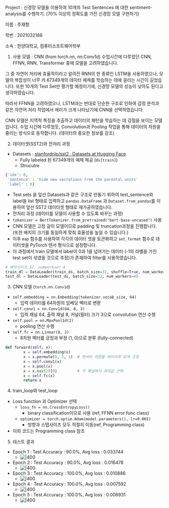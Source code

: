 Project : 신경망 모델을 이용하여 10개의 Test Sentences 에 대한 sentiment-analysis를 수행하기. (70% 이상의 정확도를 가진 신경망 모델 구현하기)

이름 : 주재형

학번 : 2021032188

소속 : 한양대학교, 컴퓨터소프트웨어학부

1. 사용 모델 : CNN (from torch.nn, nn.Conv1d)
수업시간에 다루었던 CNN, FFNN, RNN, Transformer 중에 모델을 고려하였습니다. 

그 중 자연어 처리에 효율적이라고 알려진 RNN의 한 종류인 LSTM을 사용하였으나, 모델의 복잡성이 너무 커 67349개의 데이터 예제를 학습하는 데에 걸리는 시간이 길었습니다. 또한 10개의 Test Set만 평가할 예정이기에, 신경망 모델의 성능이 낮아도 된다고 생각하였습니다. 

따라서 FFNN을 고려하였으나, LSTM과는 반대로 단순한 구조로 인하여 감정 분석과 같은 자연어 처리 작업에서 에러가 크게 나타났기에 CNN을 선택하였습니다.

CNN 모델은 지역적 특징을 추출하고 데이터의 패턴을 학습하는 데 강점을 보이는 모델입니다. 수업 시간에 다루었듯, Convolution과 Pooling 작업을 통해 데이터의 차원을 줄리는 방식으로 동작합니다. (데이터의 중요한 정보를 강조)

2. 데이터셋(SST2)와 전처리 과정
- Datasets : [stanfordnlp/sst2 · Datasets at Hugging Face](https://huggingface.co/datasets/stanfordnlp/sst2)
	- Fully labeled 된 67349개의 예제 제공 (`ds[train]`)
	- Strucutre 
```python
{'idx': 0,
 'sentence' : 'hide new secretions from the parental units'
 'label' : 0}
```
- Test sets 을 앞선 Datasets과 같은 구조로 만들기 위하여 test_sentence와 label을  list 형태로 입력하고 `pandas.DataFrame` 과 `Dataset.from_pandas`를 이용하여 앞선 SST2 데이터셋 형태로 재가공하였습니다.
- 전처리 과정 (데이터를 모델이 사용할 수 있도록 바꾸는 과정)
- `tokenizer = BertTokenizer.from_pretrained("bert-base-uncased")` 사용
- CNN 모델은 고정 길이 모델이므로 padding 및 truncation과정을 진행합니다. (또한 배치의 크기를 동일하게 맞춰 효율성을 높일 수 있습니다.)
- 이후 `map` 함수를 사용하여 각각의 데이터 셋을 토큰화하고 `set_format` 함수로 데이터셋을 PyTorch 텐서 형식으로 설정합니다.
- 이 과정에서 train 모델에서 label이 0과 1을 넘어가는 데이터 (-1의 라벨을 가진 test set이 섞였을 것으로 추정)가 존재하여 filter를 사용하였습니다.
```python
# 배치사이즈 32, numworkser 4
train_dl = DataLoader(train_ds, batch_size=32, shuffle=True, num_workers=4)  
test_dl = DataLoader(test_ds, batch_size=32, num_workers=4)
```

3. CNN 모델 (`torch.nn.Conv1d`)
- `self.embedding = nn.Embedding(tokenizer.vocab_size, 64)  `
	- 입력 데이터를 64차원의 임베딩 벡터로 변환
- `self.conv1 = nn.Conv1d(64, 8, 3)`  
	- 입력 채널 64, 출력 채널 8, 커널(필터) 크기 3으로 convolution 연산 수행
- `self.pool = nn.MaxPool1d(2)`
	- pooling 연산 수행 
- `self.fc = nn.Linear(8, 2)`  
	- 8차원 벡터를 긍정과 부정 (1, 0)으로 분류 (fully-connected)
```python
def forward(self, x):  
        x = self.embedding(x)  
        x = x.permute(0, 2, 1)  # 텐서의 차원을 레이어에 맞게 조정
        x = self.conv1(x)  
        x = x.pool(x)
        x = x.max(2)[0]         # 각 채널에서 최대값 선택
        x = self.fc(x)  
        return x
```

4. train_loop와 test_loop
- Loss function 과 Optimizer 선택
	- `loss_fn = nn.CrossEntropyLoss()` 
		- binary classification이므로 사용 (ref, FFNN error func class)
	- `optimizer = torch.optim.Adam(model.parameters(), lr=0.001)`
		- 방향과 스탭사이즈 모두 적절히 이동(ref, Programming class)
- 이외 코드는 Programming class 참조

5. 테스트 결과
- Epoch 1 : Test Accuracy : 90.0%, Avg loss : 0.033744
	- ![|400](https://i.imgur.com/7ba3v9Z.png)
- Epoch 2 : Test Accuracy : 90.0%, Avg loss : 0.016478
	- ![|400](https://i.imgur.com/YOku3Qq.png)
- Epoch 3 : Test Accuracy : 100.0%, Avg loss : 0.010886
	- ![|400](https://i.imgur.com/XYJI3Lm.png)
- Epoch 4 : Test Accuracy : 100.0%, Avg loss : 0.007592
	- ![|400](https://i.imgur.com/R4fHHbv.png)
- Epoch 5 : Test Accuracy : 100.0%, Avg loss : 0.006931
	- ![|400](https://i.imgur.com/m7eqJfY.png)
